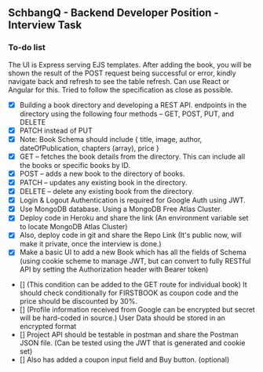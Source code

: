 ## SchbangQ - Backend Developer Position - Interview Task

### To-do list

The UI is Express serving EJS templates. After adding the book, you will be shown the result of the POST request being successful or error, kindly navigate back and refresh to see the table refresh. Can use React or Angular for this. Tried to follow the specification as close as possible.

- [x] Building a book directory and developing a REST API. endpoints in the directory using the following four methods – GET, POST, PUT, and DELETE
- [x] PATCH instead of PUT
- [x] Note: Book Schema should include { title, image, author, dateOfPublication, chapters (array), price }
- [x] GET – fetches the book details from the directory. This can include all the books or specific books by ID.
- [x] POST – adds a new book to the directory of books.
- [x] PATCH – updates any existing book in the directory.
- [x] DELETE – delete any existing book from the directory.
- [x] Login & Logout Authentication is required for Google Auth using JWT.
- [x] Use MongoDB database. Using a MongoDB Free Atlas Cluster.
- [x] Deploy code in Heroku and share the link (An environment variable set to locate MongoDB Atlas Cluster)
- [x] Also, deploy code in git and share the Repo Link (It's public now, will make it private, once the interview is done.)
- [x] Make a basic UI to add a new Book which has all the fields of Schema (using cookie scheme to manage JWT, but can convert to fully RESTful API by setting the Authorization header with Bearer token)
- [] (This condition can be added to the GET route for individual book) It should check conditionally for FIRSTBOOK as coupon code and the price should be discounted by 30%.
- [] (Profile information received from Google can be encrypted but secret will be hard-coded in source.) User Data should be stored in an encrypted format
- [] Project API should be testable in postman and share the Postman JSON file. (Can be tested using the JWT that is generated and cookie set)
- [] Also has added a coupon input field and Buy button. (optional)